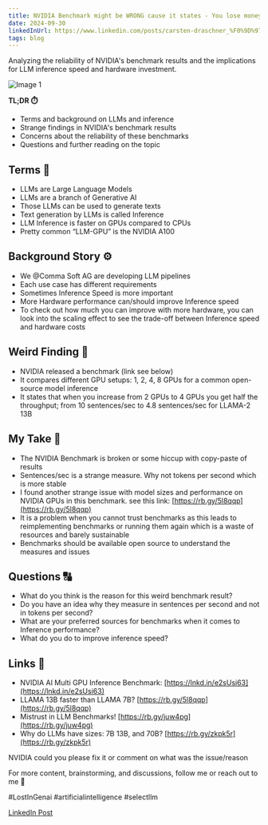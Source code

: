 ```yaml
---
title: NVIDIA Benchmark might be WRONG cause it states - You lose money AND LLM inference speed if you add more NVIDIA A100. This NVIDIA Benchmark is NOT reliable.
date: 2024-09-30
linkedInUrl: https://www.linkedin.com/posts/carsten-draschner_%F0%9D%97%A1%F0%9D%97%A9%F0%9D%97%9C%F0%9D%97%97%F0%9D%97%9C%F0%9D%97%94-%F0%9D%97%95%F0%9D%97%B2%F0%9D%97%BB%F0%9D%97%B0%F0%9D%97%B5%F0%9D%97%BA%F0%9D%97%AE%F0%9D%97%BF%F0%9D%97%B8-%F0%9D%97%BA%F0%9D%97%B6%F0%9D%97%B4%F0%9D%97%B5%F0%9D%98%81-activity-7176105937240231936-KzN2?utm_source=share&utm_medium=member_desktop
tags: blog
---
```


Analyzing the reliability of NVIDIA's benchmark results and the implications for LLM inference speed and hardware investment.

![Image 1](/img/blog_images/1710888173070.jpeg)

**TL;DR ⏱️**
- Terms and background on LLMs and inference
- Strange findings in NVIDIA's benchmark results
- Concerns about the reliability of these benchmarks
- Questions and further reading on the topic

<!-- excerpt -->

## Terms 🏫

- LLMs are Large Language Models
- LLMs are a branch of Generative AI
- Those LLMs can be used to generate texts
- Text generation by LLMs is called Inference
- LLM Inference is faster on GPUs compared to CPUs
- Pretty common “LLM-GPU” is the NVIDIA A100

## Background Story ⚙️

- We @Comma Soft AG are developing LLM pipelines
- Each use case has different requirements
- Sometimes Inference Speed is more important
- More Hardware performance can/should improve Inference speed
- To check out how much you can improve with more hardware, you can look into the scaling effect to see the trade-off between Inference speed and hardware costs

## Weird Finding 🤔

- NVIDIA released a benchmark (link see below)
- It compares different GPU setups: 1, 2, 4, 8 GPUs for a common open-source model inference
- It states that when you increase from 2 GPUs to 4 GPUs you get half the throughput; from 10 sentences/sec to 4.8 sentences/sec for LLAMA-2 13B

## My Take 🤗

- The NVIDIA Benchmark is broken or some hiccup with copy-paste of results
- Sentences/sec is a strange measure. Why not tokens per second which is more stable
- I found another strange issue with model sizes and performance on NVIDIA GPUs in this benchmark. see this link: [https://rb.gy/5l8qqp](https://rb.gy/5l8qqp)
- It is a problem when you cannot trust benchmarks as this leads to reimplementing benchmarks or running them again which is a waste of resources and barely sustainable
- Benchmarks should be available open source to understand the measures and issues

## Questions 🔠

- What do you think is the reason for this weird benchmark result?
- Do you have an idea why they measure in sentences per second and not in tokens per second?
- What are your preferred sources for benchmarks when it comes to Inference performance?
- What do you do to improve inference speed?

## Links 📖

- NVIDIA AI Multi GPU Inference Benchmark: [https://lnkd.in/e2sUsi63](https://lnkd.in/e2sUsi63)
- LLAMA 13B faster than LLAMA 7B? [https://rb.gy/5l8qqp](https://rb.gy/5l8qqp)
- Mistrust in LLM Benchmarks! [https://rb.gy/juw4pg](https://rb.gy/juw4pg)
- Why do LLMs have sizes: 7B 13B, and 70B? [https://rb.gy/zkpk5r](https://rb.gy/zkpk5r)

NVIDIA could you please fix it or comment on what was the issue/reason

For more content, brainstorming, and discussions, follow me or reach out to me 🥰

#LostInGenai #artificialintelligence #selectllm

[LinkedIn Post](https://www.linkedin.com/posts/carsten-draschner_%F0%9D%97%A1%F0%9D%97%A9%F0%9D%97%9C%F0%9D%97%97%F0%9D%97%9C%F0%9D%97%94-%F0%9D%97%95%F0%9D%97%B2%F0%9D%97%BB%F0%9D%97%B0%F0%9D%97%B5%F0%9D%97%BA%F0%9D%97%AE%F0%9D%97%BF%F0%9D%97%B8-%F0%9D%97%BA%F0%9D%97%B6%F0%9D%97%B4%F0%9D%97%B5%F0%9D%98%81-activity-7176105937240231936-KzN2?utm_source=share&utm_medium=member_desktop)

